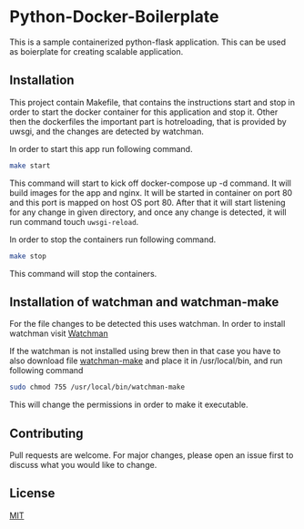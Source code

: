 # Python-Docker-Boilerplate

This is a sample containerized python-flask application. This can be used as boierplate for creating scalable application. 

## Installation

This project contain Makefile, that contains the instructions start and stop in order to start the docker container for this application and stop it. Other then the dockerfiles the important part is hotreloading, that is provided by uwsgi, and the changes are detected by watchman. 

In order to start this app run following command. 

```bash
make start
```

This command will start to kick off docker-compose up -d command. It will build images for the app and nginx. It will be started in container on port 80 and this port is mapped on host OS port 80. After that it will start listening for any change in given directory, and once any change is detected, it will run command touch `uwsgi-reload`.   

In order to stop the containers run following command.

```bash
make stop
```

This command will stop the containers. 

## Installation of watchman and watchman-make

For the file changes to be detected this uses watchman. In order to install watchman visit [Watchman](https://facebook.github.io/watchman/docs/install.html)

If the watchman is not installed using brew then in that case you have to also download file [watchman-make](https://github.com/facebook/watchman/blob/master/python/bin/watchman-make) and place it in /usr/local/bin, and run following command

```bash
sudo chmod 755 /usr/local/bin/watchman-make
```

This will change the permissions in order to make it executable.

## Contributing
Pull requests are welcome. For major changes, please open an issue first to discuss what you would like to change.

## License
[MIT](https://choosealicense.com/licenses/mit/)